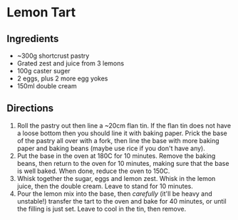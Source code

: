 # Lemon Tart

## Ingredients
- ~300g shortcrust pastry
- Grated zest and juice from 3 lemons
- 100g caster suger
- 2 eggs, plus 2 more egg yokes
- 150ml double cream

## Directions
1. Roll the pastry out then line a ~20cm flan tin.  If the flan tin does not have a loose bottom then you should line it with baking paper.  Prick the base of the pastry all over with a fork, then line the base with more baking paper and baking beans (maybe use rice if you don't have any).
2. Put the base in the oven at 180C for 10 minutes.  Remove the baking beans, then return to the oven for 10 minutes, making sure that the base is well baked.  When done, reduce the oven to 150C.
3. Whisk together the sugar, eggs and lemon zest.  Whisk in the lemon juice, then the double cream.  Leave to stand for 10 minutes.
4. Pour the lemon mix into the base, then _carefully_ (it'll be heavy and unstable!) transfer the tart to the oven and bake for 40 minutes, or until the filling is just set.  Leave to cool in the tin, then remove.

